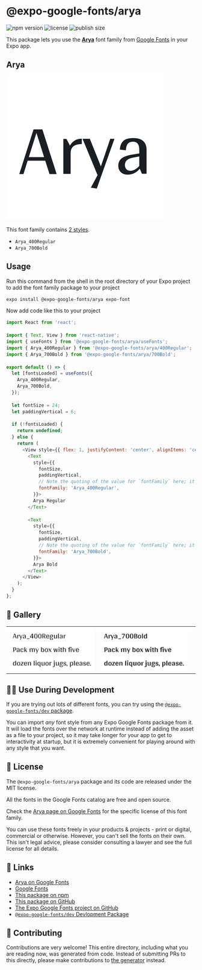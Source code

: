 # @expo-google-fonts/arya

![npm version](https://flat.badgen.net/npm/v/@expo-google-fonts/arya)
![license](https://flat.badgen.net/github/license/expo/google-fonts)
![publish size](https://flat.badgen.net/packagephobia/install/@expo-google-fonts/arya)

This package lets you use the [**Arya**](https://fonts.google.com/specimen/Arya) font family from [Google Fonts](https://fonts.google.com/) in your Expo app.

## Arya

![Arya](./font-family.png)

This font family contains [2 styles](#-gallery).

- `Arya_400Regular`
- `Arya_700Bold`

## Usage

Run this command from the shell in the root directory of your Expo project to add the font family package to your project
```sh
expo install @expo-google-fonts/arya expo-font
```

Now add code like this to your project
```js
import React from 'react';

import { Text, View } from 'react-native';
import { useFonts } from '@expo-google-fonts/arya/useFonts';
import { Arya_400Regular } from '@expo-google-fonts/arya/400Regular';
import { Arya_700Bold } from '@expo-google-fonts/arya/700Bold';

export default () => {
  let [fontsLoaded] = useFonts({
    Arya_400Regular,
    Arya_700Bold,
  });

  let fontSize = 24;
  let paddingVertical = 6;

  if (!fontsLoaded) {
    return undefined;
  } else {
    return (
      <View style={{ flex: 1, justifyContent: 'center', alignItems: 'center' }}>
        <Text
          style={{
            fontSize,
            paddingVertical,
            // Note the quoting of the value for `fontFamily` here; it expects a string!
            fontFamily: 'Arya_400Regular',
          }}>
          Arya Regular
        </Text>

        <Text
          style={{
            fontSize,
            paddingVertical,
            // Note the quoting of the value for `fontFamily` here; it expects a string!
            fontFamily: 'Arya_700Bold',
          }}>
          Arya Bold
        </Text>
      </View>
    );
  }
};

```

## 🔡 Gallery


||||
|-|-|-|
|![Arya_400Regular](.//400Regular/Arya_400Regular.ttf.png)|![Arya_700Bold](.//700Bold/Arya_700Bold.ttf.png)|||


## 👩‍💻 Use During Development

If you are trying out lots of different fonts, you can try using the [`@expo-google-fonts/dev` package](https://github.com/freeboub/google-fonts/tree/master/font-packages/dev#readme).

You can import *any* font style from any Expo Google Fonts package from it. It will load the fonts
over the network at runtime instead of adding the asset as a file to your project, so it may take longer
for your app to get to interactivity at startup, but it is extremely convenient
for playing around with any style that you want.

## 📖 License

The `@expo-google-fonts/arya` package and its code are released under the MIT license.

All the fonts in the Google Fonts catalog are free and open source.

Check the [Arya page on Google Fonts](https://fonts.google.com/specimen/Arya) for the specific license of this font family.

You can use these fonts freely in your products & projects - print or digital, commercial or otherwise. However, you can't sell the fonts on their own. This isn't legal advice, please consider consulting a lawyer and see the full license for all details.

## 🔗 Links

- [Arya on Google Fonts](https://fonts.google.com/specimen/Arya)
- [Google Fonts](https://fonts.google.com/)
- [This package on npm](https://www.npmjs.com/package/@expo-google-fonts/arya)
- [This package on GitHub](https://github.com/freeboub/google-fonts/tree/master/font-packages/arya)
- [The Expo Google Fonts project on GitHub](https://github.com/freeboub/google-fonts)
- [`@expo-google-fonts/dev` Devlopment Package](https://github.com/freeboub/google-fonts/tree/master/font-packages/dev)

## 🤝 Contributing

Contributions are very welcome! This entire directory, including what you are reading now, was generated from code. Instead of submitting PRs to this directly, please make contributions to [the generator](https://github.com/freeboub/google-fonts/tree/master/packages/generator) instead.
